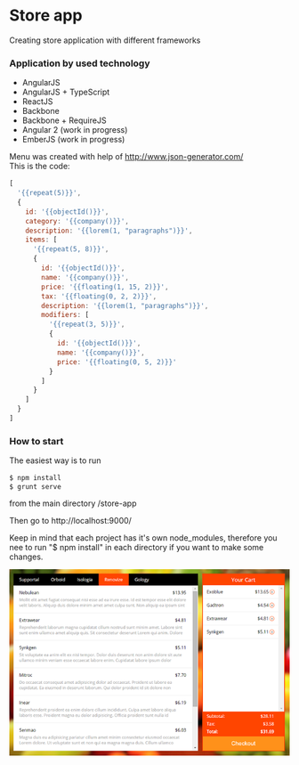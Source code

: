 # Store app

Creating store application with different frameworks

### Application by used technology
* AngularJS
* AngularJS + TypeScript
* ReactJS
* Backbone
* Backbone + RequireJS
* Angular 2 (work in progress)
* EmberJS (work in progress)


Menu was created with help of http://www.json-generator.com/<br>
This is the code:
```javascript
[
  '{{repeat(5)}}',
  {
    id: '{{objectId()}}',
    category: '{{company()}}',
    description: '{{lorem(1, "paragraphs")}}',
    items: [
      '{{repeat(5, 8)}}',
      {
		id: '{{objectId()}}',
        name: '{{company()}}',
        price: '{{floating(1, 15, 2)}}',
        tax: '{{floating(0, 2, 2)}}',
        description: '{{lorem(1, "paragraphs")}}',
        modifiers: [
          '{{repeat(3, 5)}}',
          {
            id: '{{objectId()}}',
			name: '{{company()}}',
			price: '{{floating(0, 5, 2)}}'
          }
        ]
      }
    ]
  }
]
```

### How to start
The easiest way is to run
```
$ npm install
$ grunt serve
```
from the main directory /store-app

Then go to http://localhost:9000/

Keep in mind that each project has it's own node_modules, therefore you nee to run "$ npm install" in each directory if you want to make some changes.

![alt tag](https://github.com/artemdemo/store-app/blob/master/_img/store-app.png)